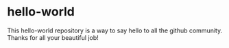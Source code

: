 # hello-world
This hello-world repository is a way to say hello to all the github community. Thanks for all your beautiful job!
